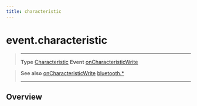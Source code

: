 ```yaml
---
title: characteristic
---
```

# event.characteristic

> --------------------- ------------------------------------------------------------------------------------------
> __Type__              [Characteristic](/plugin/bluetooth/type/Characteristic/)
> __Event__             [onCharacteristicWrite](/plugin/bluetooth/type/Gatt/event/onCharacteristicWrite/)


> __See also__          [onCharacteristicWrite](/plugin/bluetooth/type/Gatt/event/onCharacteristicWrite/)
>						[bluetooth.*](/plugin/bluetooth/)
> --------------------- ------------------------------------------------------------------------------------------

## Overview